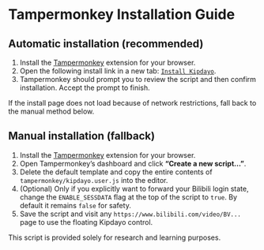 # Tampermonkey Installation Guide

## Automatic installation (recommended)
1. Install the [Tampermonkey](https://www.tampermonkey.net/) extension for your browser.
2. Open the following install link in a new tab: [`Install Kipdayo`](https://raw.githubusercontent.com/xn-sakina/kipdayo/main/tampermonkey/kipdayo.user.js).
3. Tampermonkey should prompt you to review the script and then confirm installation. Accept the prompt to finish.

If the install page does not load because of network restrictions, fall back to the manual method below.

## Manual installation (fallback)
1. Install the [Tampermonkey](https://www.tampermonkey.net/) extension for your browser.
2. Open Tampermonkey’s dashboard and click **“Create a new script…”**.
3. Delete the default template and copy the entire contents of `tampermonkey/kipdayo.user.js` into the editor.
4. (Optional) Only if you explicitly want to forward your Bilibili login state, change the `ENABLE_SESSDATA` flag at the top of the script to `true`. By default it remains `false` for safety.
5. Save the script and visit any `https://www.bilibili.com/video/BV...` page to use the floating Kipdayo control.

This script is provided solely for research and learning purposes.

